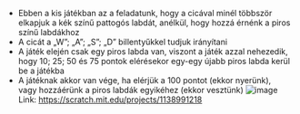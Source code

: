- Ebben a kis játékban az a feladatunk, hogy a cicával minél többször elkapjuk a kék színű pattogós labdát, anélkül, hogy hozzá érnénk a piros színű labdákhoz
- A cicát a „W”; „A”; „S”; „D” billentyűkkel tudjuk irányítani
- A játék elején csak egy piros labda van, viszont a játék azzal nehezedik, hogy 10; 25; 50 és 75 pontok elérésekor egy-egy újabb piros labda kerül be a játékba
- A játéknak akkor van vége, ha elérjük a 100 pontot (ekkor nyerünk), vagy hozzáérünk a piros labdák egyikéhez (ekkor vesztünk)
![image](https://github.com/user-attachments/assets/f06d6923-4500-4adb-8758-7024d0941ac3)
Link: https://scratch.mit.edu/projects/1138991218
